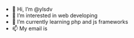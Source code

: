 - 👋 Hi, I’m @ylsdv
- 👀 I’m interested in web developing
- 🌱 I’m currently learning php and js frameworks
- 📫 My email is 
<!-- 
me@yalas.space 
- -->

<!---
ylsdv/ylsdv is a ✨ special ✨ repository because its `README.md` (this file) appears on your GitHub profile.
You can click the Preview link to take a look at your changes.
--->
